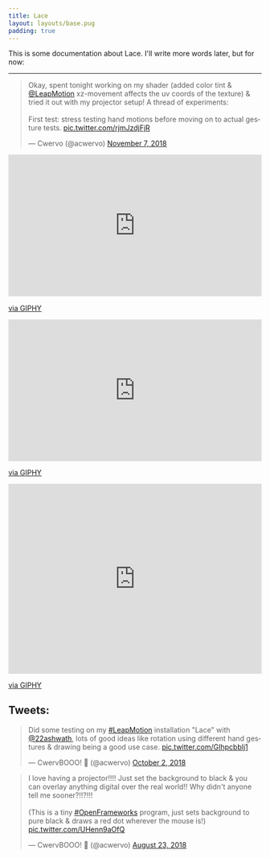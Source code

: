 ```yaml
---
title: Lace
layout: layouts/base.pug
padding: true
---
```

This is some documentation about Lace. I'll write more words later, but for now:

---

<blockquote class="twitter-tweet" data-conversation="none" data-lang="en"><p lang="en" dir="ltr">Okay, spent tonight working on my shader (added color tint &amp; <a href="https://twitter.com/LeapMotion?ref_src=twsrc%5Etfw">@LeapMotion</a> xz-movement affects the uv coords of the texture) &amp; tried it out with my projector setup! A thread of experiments:<br><br>First test: stress testing hand motions before moving on to actual gesture tests. <a href="https://t.co/rjmJzdjFjR">pic.twitter.com/rjmJzdjFjR</a></p>&mdash; Cwervo (@acwervo) <a href="https://twitter.com/acwervo/status/1060056282416087040?ref_src=twsrc%5Etfw">November 7, 2018</a></blockquote>
<script async src="https://platform.twitter.com/widgets.js" charset="utf-8"></script>

<div style="width:100%;height:0;padding-bottom:56%;position:relative;"><iframe src="https://giphy.com/embed/1xnylCqNk9OdC28Bmp" width="100%" height="100%" style="position:absolute" frameBorder="0" class="giphy-embed" allowFullScreen></iframe></div><p><a href="https://giphy.com/gifs/1xnylCqNk9OdC28Bmp">via GIPHY</a></p>

<div style="width:100%;height:0;padding-bottom:56%;position:relative;"><iframe src="https://giphy.com/embed/9u1kB69890erWprN6V" width="100%" height="100%" style="position:absolute" frameBorder="0" class="giphy-embed" allowFullScreen></iframe></div><p><a href="https://giphy.com/gifs/9u1kB69890erWprN6V">via GIPHY</a></p>

<div style="width:100%;height:0;padding-bottom:75%;position:relative;"><iframe src="https://giphy.com/embed/5T0ycuKamh1ENHI0DR" width="100%" height="100%" style="position:absolute" frameBorder="0" class="giphy-embed" allowFullScreen></iframe></div><p><a href="https://giphy.com/gifs/5T0ycuKamh1ENHI0DR">via GIPHY</a></p>

## Tweets:

<blockquote class="twitter-tweet" data-lang="en"><p lang="en" dir="ltr">Did some testing on my <a href="https://twitter.com/hashtag/LeapMotion?src=hash&amp;ref_src=twsrc%5Etfw">#LeapMotion</a> installation &quot;Lace&quot; with <a href="https://twitter.com/22ashwath?ref_src=twsrc%5Etfw">@22ashwath</a>, lots of good ideas like rotation using different hand gestures &amp; drawing being a good use case. <a href="https://t.co/GIhpcbblj1">pic.twitter.com/GIhpcbblj1</a></p>&mdash; CwervBOOO! 👻 (@acwervo) <a href="https://twitter.com/acwervo/status/1047008725582663680?ref_src=twsrc%5Etfw">October 2, 2018</a></blockquote>
<script async src="https://platform.twitter.com/widgets.js" charset="utf-8"></script>

<blockquote class="twitter-tweet" data-lang="en"><p lang="en" dir="ltr">I love having a projector!!!! Just set the background to black &amp; you can overlay anything digital over the real world!! Why didn&#39;t anyone tell me sooner?!!?!!!<br><br>(This is a tiny <a href="https://twitter.com/hashtag/OpenFrameworks?src=hash&amp;ref_src=twsrc%5Etfw">#OpenFrameworks</a> program, just sets background to pure black &amp; draws a red dot wherever the mouse is!) <a href="https://t.co/UHenn9aOfQ">pic.twitter.com/UHenn9aOfQ</a></p>&mdash; CwervBOOO! 👻 (@acwervo) <a href="https://twitter.com/acwervo/status/1032501480257810432?ref_src=twsrc%5Etfw">August 23, 2018</a></blockquote>
<script async src="https://platform.twitter.com/widgets.js" charset="utf-8"></script>
